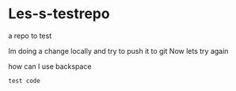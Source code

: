 # Les-s-testrepo
a repo to test


Im doing a change locally and try to push it to git
Now lets try again  

how can I use backspace

```
test code
```
